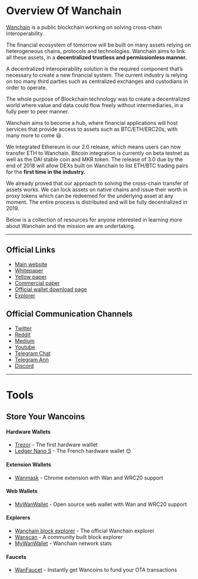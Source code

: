 # Overview Of Wanchain


[Wanchain](https://wanchain.org) is a public blockchain working on solving cross-chain interoperability. 

The financial ecosystem of tomorrow will be built on many assets relying on heterogeneous chains, protocols and technologies. Wanchain aims to link all these assets, in a **decentralized trustless and permissionless manner.**

A decentralized interoperability solution is the required component that’s necessary to create a new financial system.  The current industry is relying on too many third parties such as centralized exchanges and custodians in order to operate. 

The whole purpose of Blockchain technology was to create a decentralized world where value and data could flow freely without intermediaries, in a fully peer to peer manner.

Wanchain aims to become a hub, where financial applications will host services that provide access to assets such as BTC/ETH/ERC20s, with many more to come :smiley:  

We integrated Ethereum in our 2.0 release, which means users can now transfer ETH to Wanchain. Bitcoin integration is currently on beta testnet as well as the DAI stable coin and MKR token. The release of 3.0 due by the end of 2018 will allow DEXs built on Wanchain to list ETH/BTC trading pairs for the **first time in the industry.**

We already proved that our approach to solving the cross-chain transfer of assets works. We can lock assets on native chains and issue their worth in proxy tokens which can be redeemed for the underlying asset at any moment. The entire process is distributed and will be fully decentralized in 2019. 

Below is a collection of resources for anyone interested in learning more about Wanchain and the mission we are undertaking. 

---

**Official Links**
--

- [Main website](https://wanchain.org)
- [Whitepaper](https://wanchain.org/files/Wanchain-Whitepaper-EN-version.pdf) 
- [Yellow paper](https://wanchain.org/files/Wanchain-Yellowpaper-EN-version.pdf) 
- [Commercial paper](https://wanchain.org/files/Wanchain-Commercial-Whitepaper-EN-version.pdf)
- [Official wallet download page](https://wanchain.org/product)
- [Explorer](https://www.wanscan.org/)

## Official Communication Channels


- [Twitter](https://twitter.com/wanchain_org)
- [Reddit](https://www.reddit.com/r/wanchain/)
- [Medium](https://medium.com/wanchain-foundation)
- [Youtube](https://www.youtube.com/channel/UCW_i8cncT0d1RyX7YCA_oKQ)
- [Telegram Chat](https://t.me/WanchainCHAT)
- [Telegram Ann](https://t.me/WanchainANN)
- [Discord](https://discord.gg/6mp442)

---
# Tools


## Store Your Wancoins


#### Hardware Wallets

  - <a href="https://trezor.io/">Trezor</a> - The first hardware walllet
  - <a href="https://www.ledger.com/products/ledger-nano-s">Ledger Nano S</a> - The French hardware wallet :blush:
  
#### Extension Wallets
  
  - <a href="https://wanmask.io/">Wanmask</a> - Chrome extension with Wan and WRC20 support
  
#### Web Wallets
  
  - <a href="http://mywanwallet.com/">MyWanWallet</a> - Open source web wallet with Wan and WRC20 support
  
#### Explorers
 

- <a href="https://wanchain.org/files/Wanchain-Commercial-Whitepaper-EN-version.pdf">Wanchain block explorer</a> - The official Wanchain explorer
- <a href="https://wanscan.io/home">Wanscan</a> - A community built block explorer
- <a href="https://wanstats.net//">MyWanWallet</a> - Wanchain network stats 

#### Faucets

- <a href="https://wanfaucet.net/">WanFaucet</a> - Instantly get Wancoins to fund your OTA transactions

